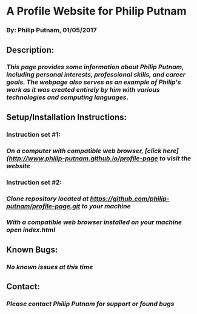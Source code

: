 # A Profile Website for Philip Putnam

### By: Philip Putnam, 01/05/2017

## Description:

### _This page provides some information about Philip Putnam, including personal interests, professional skills, and career goals. The webpage also serves as an example of Philip's work as it was created entirely by him with various technologies and computing languages._

## Setup/Installation Instructions:

### Instruction set #1:
### _On a computer with compatible web browser, [click here](http://www.philip-putnam.github.io/profile-page to visit the website_

### Instruction set #2:  
### _Clone repository located at https://github.com/philip-putnam/profile-page.git to your machine_
### _With a compatible web browser installed on your machine open index.html_

## Known Bugs:

### _No known issues at this time_

## Contact:

### _Please contact Philip Putnam for support or found bugs_
